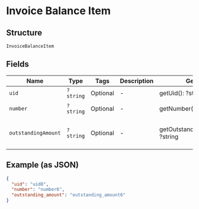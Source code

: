 
# Invoice Balance Item

## Structure

`InvoiceBalanceItem`

## Fields

| Name | Type | Tags | Description | Getter | Setter |
|  --- | --- | --- | --- | --- | --- |
| `uid` | `?string` | Optional | - | getUid(): ?string | setUid(?string uid): void |
| `number` | `?string` | Optional | - | getNumber(): ?string | setNumber(?string number): void |
| `outstandingAmount` | `?string` | Optional | - | getOutstandingAmount(): ?string | setOutstandingAmount(?string outstandingAmount): void |

## Example (as JSON)

```json
{
  "uid": "uid8",
  "number": "number6",
  "outstanding_amount": "outstanding_amount6"
}
```

